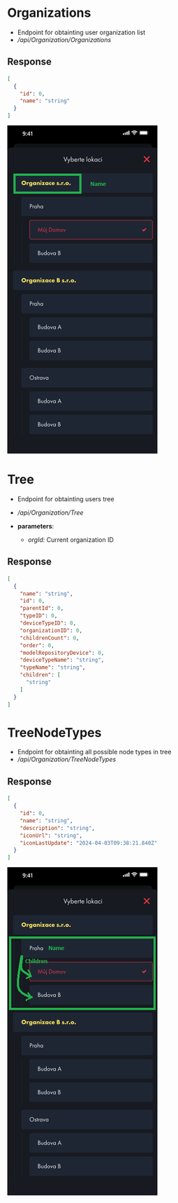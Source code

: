 # Organizations

- Endpoint for obtainting user organization list
- _/api/Organization/Organizations_

## Response

```Json
[
  {
    "id": 0,
    "name": "string"
  }
]
```

![TreeOrg](../Images/Tree.png "TreeOrg")

# Tree

- Endpoint for obtainting users tree
- _/api/Organization/Tree_

- **parameters**:
  - _orgId:_ Current organization ID

## Response

```Json
[
  {
    "name": "string",
    "id": 0,
    "parentId": 0,
    "typeID": 0,
    "deviceTypeID": 0,
    "organizationID": 0,
    "childrenCount": 0,
    "order": 0,
    "modelRepositoryDevice": 0,
    "deviceTypeName": "string",
    "typeName": "string",
    "children": [
      "string"
    ]
  }
]
```

# TreeNodeTypes

- Endpoint for obtainting all possible node types in tree
- _/api/Organization/TreeNodeTypes_

## Response

```Json
[
  {
    "id": 0,
    "name": "string",
    "description": "string",
    "iconUrl": "string",
    "iconLastUpdate": "2024-04-03T09:38:21.840Z"
  }
]
```

![TreeChildren](../Images/TreeChildren.png "TreeChildren")
